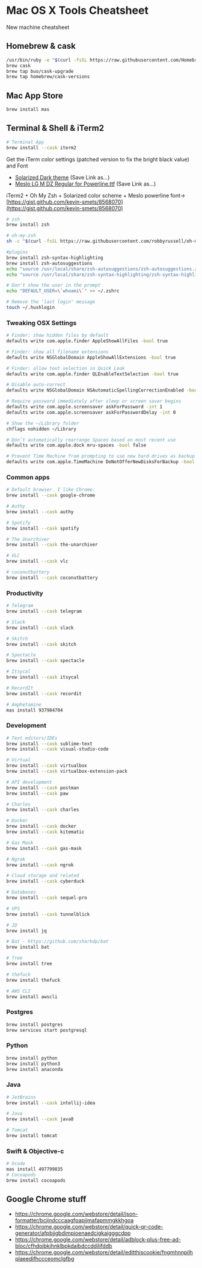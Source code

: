 # Mac OS X Tools Cheatsheet
New machine cheatsheet

## Homebrew & cask
```bash
/usr/bin/ruby -e "$(curl -fsSL https://raw.githubusercontent.com/Homebrew/install/master/install)"
brew cask
brew tap buo/cask-upgrade
brew tap homebrew/cask-versions
```
## Mac App Store
```bash
brew install mas
```
## Terminal & Shell & iTerm2
```bash
# Terminal App
brew install --cask iterm2
```
Get the iTerm color settings (patched version to fix the bright black value) and Font

* [Solarized Dark theme](https://raw.githubusercontent.com/mbadolato/iTerm2-Color-Schemes/master/schemes/Solarized%20Dark%20-%20Patched.itermcolors) (Save Link as...)
* [Meslo LG M DZ Regular for Powerline.ttf](https://raw.githubusercontent.com/powerline/fonts/master/Meslo%20Dotted/Meslo%20LG%20M%20DZ%20Regular%20for%20Powerline.ttf) (Save Link as...)

iTerm2 + Oh My Zsh + Solarized color scheme + Meslo powerline font->
[https://gist.github.com/kevin-smets/8568070](https://gist.github.com/kevin-smets/8568070)

```bash
# zsh
brew install zsh

# oh-my-zsh
sh -c "$(curl -fsSL https://raw.githubusercontent.com/robbyrussell/oh-my-zsh/master/tools/install.sh)"

#plugins
brew install zsh-syntax-highlighting
brew install zsh-autosuggestions
echo "source /usr/local/share/zsh-autosuggestions/zsh-autosuggestions.zsh" >> ~/.zshrc
echo "source /usr/local/share/zsh-syntax-highlighting/zsh-syntax-highlighting.zsh" >> ~/.zshrc

# Don't show the user in the prompt
echo "DEFAULT_USER=\`whoami\`" >> ~/.zshrc

# Remove the 'last login' message
touch ~/.hushlogin

```
### Tweaking OSX Settings
```bash
# Finder: show hidden files by default
defaults write com.apple.finder AppleShowAllFiles -bool true

# Finder: show all filename extensions
defaults write NSGlobalDomain AppleShowAllExtensions -bool true

# Finder: allow text selection in Quick Look
defaults write com.apple.finder QLEnableTextSelection -bool true

# Disable auto-correct
defaults write NSGlobalDomain NSAutomaticSpellingCorrectionEnabled -bool false

# Require password immediately after sleep or screen saver begins
defaults write com.apple.screensaver askForPassword -int 1
defaults write com.apple.screensaver askForPasswordDelay -int 0

# Show the ~/Library folder
chflags nohidden ~/Library

# Don’t automatically rearrange Spaces based on most recent use
defaults write com.apple.dock mru-spaces -bool false

# Prevent Time Machine from prompting to use new hard drives as backup volume
defaults write com.apple.TimeMachine DoNotOfferNewDisksForBackup -bool true
```

### Common apps
```bash
# Default browser. I like Chrome.
brew install --cask google-chrome

# Authy
brew install --cask authy

# Spotify
brew install --cask spotify

# The Unarchiver
brew install --cask the-unarchiver

# VLC
brew install --cask vlc

# coconutbattery
brew install --cask coconutbattery
```

### Productivity
```bash
# Telegram
brew install --cask telegram

# Slack
brew install --cask slack

# Skitch
brew install --cask skitch

# Spectacle
brew install --cask spectacle

# Itsycal
brew install --cask itsycal

# RecordIt
brew install --cask recordit

# Amphetamine
mas install 937984704
```

### Development
```bash
# Text editors/IDEs
brew install --cask sublime-text
brew install --cask visual-studio-code

# Virtual
brew install --cask virtualbox
brew install --cask virtualbox-extension-pack

# API development
brew install --cask postman
brew install --cask paw

# Charles
brew install --cask charles

# Docker
brew install --cask docker
brew install --cask kitematic

# Gas Mask
brew install --cask gas-mask

# Ngrok
brew install --cask ngrok

# Cloud storage and related
brew install --cask cyberduck

# Databases
brew install --cask sequel-pro

# VPS
brew install --cask tunnelblick

# JQ
brew install jq

# Bat - https://github.com/sharkdp/bat
brew install bat

# Tree
brew install tree

# thefuck
brew install thefuck

# AWS CLI
brew install awscli
```

### Postgres
```bash
brew install postgres
brew services start postgresql
```

### Python
```bash
brew install python
brew install python3
brew install anaconda
```

### Java
```bash
# JetBrains
brew install --cask intellij-idea

# Java
brew install --cask java8

# Tomcat
brew install tomcat
```

### Swift & Objective-c
```bash
# Xcode
mas install 497799835
# Cocoapods
brew install cocoapods
```

## Google Chrome stuff
- https://chrome.google.com/webstore/detail/json-formatter/bcjindcccaagfpapjjmafapmmgkkhgoa
- https://chrome.google.com/webstore/detail/quick-qr-code-generator/afpbjjgbdimpioenaedcjgkaigggcdpp
- https://chrome.google.com/webstore/detail/adblock-plus-free-ad-bloc/cfhdojbkjhnklbpkdaibdccddilifddb
- https://chrome.google.com/webstore/detail/editthiscookie/fngmhnnpilhplaeedifhccceomclgfbg
